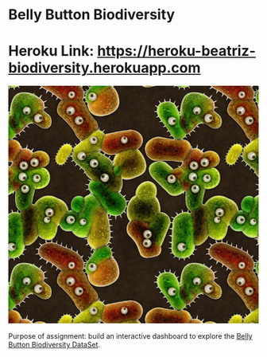 # Belly Button Biodiversity

# Heroku Link: https://heroku-beatriz-biodiversity.herokuapp.com

![Bacteria by filterforge.com](Images/bacteria_by_filterforgedotcom.jpg)

Purpose of assignment: build an interactive dashboard to explore the [Belly Button Biodiversity DataSet](http://robdunnlab.com/projects/belly-button-biodiversity/).


